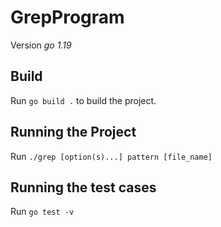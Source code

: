 # GrepProgram
Version *go 1.19*

## Build
Run ` go build . ` to build the project.

## Running the Project
Run ` ./grep [option(s)...] pattern [file_name] `

## Running the test cases
Run ` go test -v ` 
